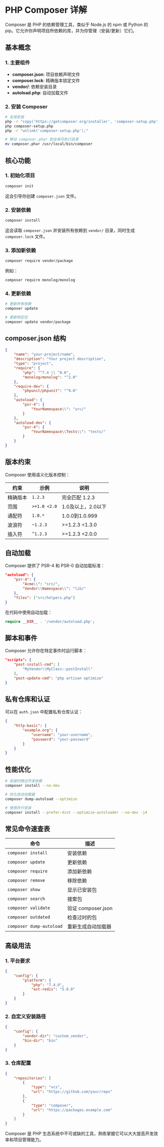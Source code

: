 # PHP Composer 详解

Composer 是 PHP 的依赖管理工具，类似于 Node.js 的 npm 或 Python 的 pip。它允许你声明项目所依赖的库，并为你管理（安装/更新）它们。

## 基本概念

### 1. 主要组件

- **composer.json**: 项目依赖声明文件
- **composer.lock**: 精确版本锁定文件
- **vendor/**: 依赖安装目录
- **autoload.php**: 自动加载文件

### 2. 安装 Composer

```bash
# 全局安装
php -r "copy('https://getcomposer.org/installer', 'composer-setup.php');"
php composer-setup.php
php -r "unlink('composer-setup.php');"

# 移动 composer.phar 到全局可执行目录
mv composer.phar /usr/local/bin/composer
```

## 核心功能

### 1. 初始化项目

```bash
composer init
```

这会引导你创建 `composer.json` 文件。

### 2. 安装依赖

```bash
composer install
```

这会读取 `composer.json` 并安装所有依赖到 `vendor/` 目录，同时生成 `composer.lock` 文件。

### 3. 添加新依赖

```bash
composer require vendor/package
```

例如：
```bash
composer require monolog/monolog
```

### 4. 更新依赖

```bash
# 更新所有依赖
composer update

# 更新特定包
composer update vendor/package
```

## composer.json 结构

```json
{
    "name": "your-project/name",
    "description": "Your project description",
    "type": "project",
    "require": {
        "php": "^7.4 || ^8.0",
        "monolog/monolog": "^2.0"
    },
    "require-dev": {
        "phpunit/phpunit": "^9.0"
    },
    "autoload": {
        "psr-4": {
            "YourNamespace\\": "src/"
        }
    },
    "autoload-dev": {
        "psr-4": {
            "YourNamespace\\Tests\\": "tests/"
        }
    }
}
```

## 版本约束

Composer 使用语义化版本控制：

| 约束     | 示例         | 说明               |
| -------- | ------------ | ------------------ |
| 精确版本 | `1.2.3`      | 完全匹配 1.2.3     |
| 范围     | `>=1.0 <2.0` | 1.0及以上，2.0以下 |
| 通配符   | `1.0.*`      | 1.0.0到1.0.999     |
| 波浪符   | `~1.2.3`     | >=1.2.3 <1.3.0     |
| 插入符   | `^1.2.3`     | >=1.2.3 <2.0.0     |

## 自动加载

Composer 提供了 PSR-4 和 PSR-0 自动加载标准：

```json
"autoload": {
    "psr-4": {
        "Acme\\": "src/",
        "Vendor\\Namespace\\": "lib/"
    },
    "files": ["src/helpers.php"]
}
```

在代码中使用自动加载：

```php
require __DIR__ . '/vendor/autoload.php';
```

## 脚本和事件

Composer 允许你在特定事件时运行脚本：

```json
"scripts": {
    "post-install-cmd": [
        "MyVendor\\MyClass::postInstall"
    ],
    "post-update-cmd": "php artisan optimize"
}
```

## 私有仓库和认证

可以在 `auth.json` 中配置私有仓库认证：

```json
{
    "http-basic": {
        "example.org": {
            "username": "your-username",
            "password": "your-password"
        }
    }
}
```

## 性能优化

```bash
# 安装时跳过开发依赖
composer install --no-dev

# 优化自动加载器
composer dump-autoload --optimize

# 使用并行安装
composer install --prefer-dist --optimize-autoloader --no-dev -j4
```

## 常见命令速查表

| 命令                     | 描述               |
| ------------------------ | ------------------ |
| `composer install`       | 安装依赖           |
| `composer update`        | 更新依赖           |
| `composer require`       | 添加新依赖         |
| `composer remove`        | 移除依赖           |
| `composer show`          | 显示已安装包       |
| `composer search`        | 搜索包             |
| `composer validate`      | 验证 composer.json |
| `composer outdated`      | 检查过时的包       |
| `composer dump-autoload` | 重新生成自动加载器 |

## 高级用法

### 1. 平台要求

```json
{
    "config": {
        "platform": {
            "php": "7.4.0",
            "ext-redis": "5.0.0"
        }
    }
}
```

### 2. 自定义安装路径

```json
{
    "config": {
        "vendor-dir": "custom_vendor",
        "bin-dir": "bin"
    }
}
```

### 3. 仓库配置

```json
{
    "repositories": [
        {
            "type": "vcs",
            "url": "https://github.com/your/repo"
        },
        {
            "type": "composer",
            "url": "https://packages.example.com"
        }
    ]
}
```

Composer 是 PHP 生态系统中不可或缺的工具，熟练掌握它可以大大提高开发效率和项目管理能力。